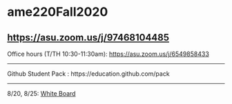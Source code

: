# ame220Fall2020

## https://asu.zoom.us/j/97468104485

Office hours (T/TH 10:30-11:30am): https://asu.zoom.us/j/6549858433

<hr>
Github Student Pack : https://education.github.com/pack


<hr>

8/20, 8/25:
[White Board](https://docs.google.com/presentation/d/1vE1LWjqlbSXKB4mjdO9mlonc7GuiiZDlDtLDTHVkTo8/edit?usp=sharing)
